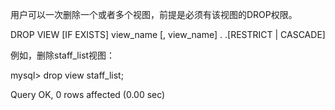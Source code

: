 

用户可以一次删除一个或者多个视图，前提是必须有该视图的DROP权限。

DROP VIEW [IF EXISTS] view_name [, view_name] . .[RESTRICT | CASCADE]

例如，删除staff_list视图：

mysql> drop view staff_list;

Query OK, 0 rows affected (0.00 sec)




